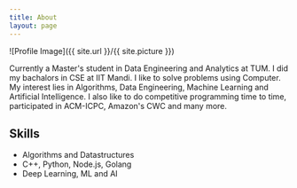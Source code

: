 ```yaml
---
title: About
layout: page
---
```

![Profile Image]({{ site.url }}/{{ site.picture }})

<p>Currently a Master's student in Data Engineering and Analytics at TUM. I did my bachalors in CSE at IIT Mandi. I like to solve problems using Computer. My interest lies in Algorithms, Data Engineering, Machine Learning and Artificial Intelligence. I also like to do competitive programming time to time, participated in ACM-ICPC, Amazon's CWC and many more. </p>

<h2>Skills</h2>

<ul class="skill-list">
	<li>Algorithms and Datastructures</li>
	<li>C++, Python, Node.js, Golang</li>
	<li>Deep Learning, ML and AI</li>
</ul>

